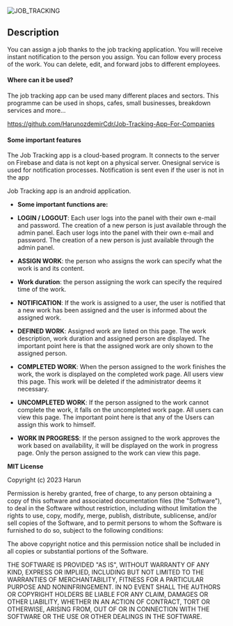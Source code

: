 ![JOB_TRACKING](https://user-images.githubusercontent.com/108359272/234113015-aca91470-6810-45e7-8d88-73c90c61c238.png)


## Description

You can assign a job thanks to the job tracking application.
You will receive instant notification to the person you assign.
You can follow every process of the work.
You can delete, edit, and forward jobs to different employees.


#### Where can it be used?

The job tracking app can be used many different places and sectors.
This programme can be used in shops, cafes, small businesses, breakdown services and more...

https://github.com/HarunozdemirCdr/Job-Tracking-App-For-Companies

#### Some important features

The Job Tracking app is a cloud-based program.
It connects to the server on Firebase and data is not kept on a physical server.
Onesignal service is used for notification processes.
Notification is sent even if the user is not in the app

Job Tracking app is an android application.

- **Some important functions are:**


- **LOGIN / LOGOUT**: Each user logs into the panel with their own e-mail and password. The creation of a new person is just available through the admin panel.
Each user logs into the panel with their own e-mail and password. The creation of a new person is just available through the admin panel.
  
- **ASSIGN WORK**:  the person who assigns the work can specify what the work is and its content.

- **Work duration**: the person assigning the work can specify the required time of the work.

- **NOTIFICATION**: If the work is assigned to a user, the user is notified that a new work has been assigned and the user is informed about the assigned work.

- **DEFINED WORK**: Assigned work are listed on this page. The work description, work duration and assigned person are displayed. The important point here is that the assigned work are only shown to the assigned person.

- **COMPLETED WORK**: When the person assigned to the work finishes the work, the work is displayed on the completed work page. All users view this page. This work will be deleted if the administrator deems it necessary.
  
- **UNCOMPLETED WORK**: If the person assigned to the work cannot complete the work, it falls on the uncompleted work page. All users can view this page. The important point here is that any of the Users can assign this work to himself.
  
- **WORK IN PROGRESS**: If the person assigned to the work approves the work based on availability, it will be displayed on the work in progress page. Only the person assigned to the work can view this page.



**MIT License**

Copyright (c) 2023 Harun

Permission is hereby granted, free of charge, to any person obtaining a copy
of this software and associated documentation files (the "Software"), to deal
in the Software without restriction, including without limitation the rights
to use, copy, modify, merge, publish, distribute, sublicense, and/or sell
copies of the Software, and to permit persons to whom the Software is
furnished to do so, subject to the following conditions:

The above copyright notice and this permission notice shall be included in all
copies or substantial portions of the Software.

THE SOFTWARE IS PROVIDED "AS IS", WITHOUT WARRANTY OF ANY KIND, EXPRESS OR
IMPLIED, INCLUDING BUT NOT LIMITED TO THE WARRANTIES OF MERCHANTABILITY,
FITNESS FOR A PARTICULAR PURPOSE AND NONINFRINGEMENT. IN NO EVENT SHALL THE
AUTHORS OR COPYRIGHT HOLDERS BE LIABLE FOR ANY CLAIM, DAMAGES OR OTHER
LIABILITY, WHETHER IN AN ACTION OF CONTRACT, TORT OR OTHERWISE, ARISING FROM,
OUT OF OR IN CONNECTION WITH THE SOFTWARE OR THE USE OR OTHER DEALINGS IN THE
SOFTWARE.

